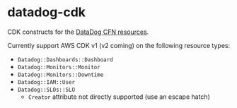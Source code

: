 # datadog-cdk

CDK constructs for the [DataDog CFN resources](https://github.com/DataDog/datadog-cloudformation-resources).

Currently support AWS CDK v1 (v2 coming) on the following resource types:

- `Datadog::Dashboards::Dashboard`
- `Datadog::Monitors::Monitor`
- `Datadog::Monitors::Downtime`
- `Datadog::IAM::User`
- `Datadog::SLOs::SLO`
  - `Creator` attribute not directly supported (use an escape hatch)
